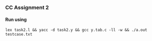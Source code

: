 ### CC Assignment 2

#### Run using

```
lex task2.l && yacc -d task2.y && gcc y.tab.c -ll -w && ./a.out testcase.txt
```